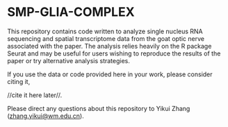 # SMP-GLIA-COMPLEX

This repository contains code written to analyze single nucleus RNA sequencing and spatial transcriptome data from the goat optic nerve associated with the paper. The analysis relies heavily on the R package Seurat and may be useful for users wishing to reproduce the results of the paper or try alternative analysis strategies.

If you use the data or code provided here in your work, please consider citing it,

//cite it here later//.

Please direct any questions about this repository to Yikui Zhang (zhang.yikui@wm.edu.cn).
